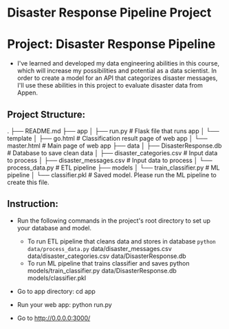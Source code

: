 # Disaster Response Pipeline Project

# Project: Disaster Response Pipeline

- I've learned and developed my data engineering abilities in this course, which will increase my possibilities and potential as a data scientist. In order to create a model for an API that categorizes disaster messages, I'll use these abilities in this project to evaluate disaster data from Appen.

## Project Structure:

.
├── README.md
├── app
│   ├── run.py # Flask file that runs app
│   └── template
│       ├── go.html # Classification result page of web app
│       └── master.html # Main page of web app
├── data
│   ├── DisasterResponse.db # Database to save clean data
│   ├── disaster_categories.csv # Input data to process
│   ├── disaster_messages.csv # Input data to process
│   └── process_data.py # ETL pipeline
├── models
│   └── train_classifier.py # ML pipeline
│    └── classifier.pkl # Saved model. Please run the ML pipeline to create this file.

## Instruction:

- Run the following commands in the project's root directory to set up your database and model.

	+ To run ETL pipeline that cleans data and stores in database ```python data/process_data.py``` data/disaster_messages.csv data/disaster_categories.csv data/DisasterResponse.db
	+ To run ML pipeline that trains classifier and saves python models/train_classifier.py data/DisasterResponse.db models/classifier.pkl
- Go to app directory: cd app

- Run your web app: python run.py

- Go to http://0.0.0.0:3000/
